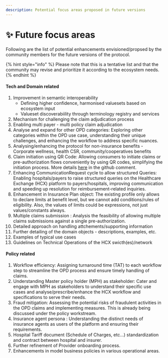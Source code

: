 ```yaml
---
description: Potential focus areas proposed in future versions
---
```


# ✨ Future focus areas

Following are the list of potential enhancements envisioned/propsed by the community members for the future versions of the protocol.&#x20;

{% hint style="info" %}
Please note that this is a tentative list and that the community may revise and prioritize it according to the ecosystem needs.
{% endhint %}

#### Tech and Domain related&#x20;

1. Improvement in semantic interoperability&#x20;
   * Defining higher confidence, harmonised valuesets based on ecosystem input
   * Valueset discoverabiility through terminology registry and services&#x20;
2. Mechanism for challenging the claim adjudication process
3. Enabling multi payer - multi policy claim adjudication
4. Analyse and expand for other OPD categories: Exploring other categories within the OPD use case, understanding their unique challenges, and enhancing the workflow to address specific nuances.&#x20;
5. Analysing/enhancing the protocol for non-insurance benefits - Corporate wellness, health CSR, community/cooperatives benefits
6. Claim initiation using QR Code: Allowing consumers to initiate claims or pre-authorization flows conveniently by using QR codes, simplifying the initiation process. More details [here](https://github.com/hcx-project/hcx-specs/discussions/113) in the github comment.
7. Enhancing CommunicationRequest cycle to allow structured Queries: Enabling hospitals/payers to raise structured queries on the Healthcare Exchange (HCX) platform to payers/hospitals, improving communication and speeding up resolution for reimbursement-related inquiries.
8. Enhancement in Insurance Plan object: The existing profile only allows to declare limits at benefit level, but we cannot add conditions/rules of eligibility. Also, the values of limits could be expressions, not just values/constants always.&#x20;
9. Multiple claims submission : Analysis the feasibility of allowing multiple claims submissions against a single pre-authorization.&#x20;
10. Detailed approach on handling attchements/supporting information&#x20;
11. Further detailing of the domain objects - descriptions, examples, etc.
12. Examples of typical use cases
13. Guidelines on Technical Operations of the HCX swicth(es)/network

#### Policy related

1. Workflow efficiency: Assigning turnaround time (TAT) to each workflow step to streamline the OPD process and ensure timely handling of claims.
2. Understanding Master policy holder (MPH) as stakeholder:  Cater and engage with MPH as stakeholders to understand their specific use cases and analyse/prescribe/enhance the HCX  workflow and specifications to serve their needs.
3. Fraud mitigation:  Assessing the potential risks of fraudulent activities in the OPD claims and implementing measures. This is already being discussed under the policy workstream.&#x20;
4. Insurance agent persona : Understanding the distinct needs of insurance agents as users of the platform and ensuring their requirements.&#x20;
5. Hospital Tariff document (Schedule of Charges, etc…) standardization and contract between hospital and insurer.
6. Further refinement of Provider onboarding process.&#x20;
7. Enhancements in model business policies in various operational areas.

